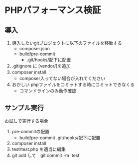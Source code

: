 # PHPパフォーマンス検証

## 導入
1. 導入したいgitプロジェクトに以下のファイルを移動する
    - composer.json
    - build/pre-commit
        - .git/hooks/配下に配置
2. .gitignore に [vendor/]を追加        
3. composer install　
    - composer入ってない場合が入れてください
4. おかしい phpファイルをコミットする時にコミットできなくる
    - コマンドラインのみ動作確認

## サンプル実行
お試しで実行する場合
1. pre-commitの配置
    - build/pre-commit .git/hooks/配下に配置
2. composer install
3. test/test.php を適当に編集　
4. git add して　git commit -m 'test'
